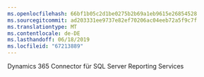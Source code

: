 ```yaml
---
ms.openlocfilehash: 66bf1b05c2d1be0275b2b69a1eb9615e26854528
ms.sourcegitcommit: ad203331ee9737e82ef70206ac04eeb72a5f9c7f
ms.translationtype: MT
ms.contentlocale: de-DE
ms.lasthandoff: 06/18/2019
ms.locfileid: "67213889"
---
```

Dynamics 365 Connector für SQL Server Reporting Services
